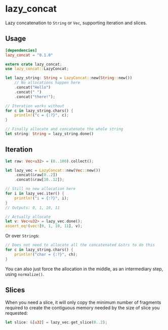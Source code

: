 # lazy_concat
Lazy concatenation to `String` or `Vec`, supporting iteration and slices.

## Usage

```Toml
[dependencies]
lazy_concat = "0.1.0"
```

```Rust
extern crate lazy_concat;
use lazy_concat::LazyConcat;

let lazy_string: String = LazyConcat::new(String::new())
    // No allocations happen here
    .concat("Hello")
    .concat(" ")
    .concat("there!");

// Iteration works without
for c in lazy_string.chars() {
    println!("c = {:?}", c);
}

// Finally allocate and concatenate the whole string
let string: String = lazy_string.done()
```

## Iteration

```Rust
let raw: Vec<u32> = (0..100).collect();

let lazy_vec = LazyConcat::new(Vec::new())
    .concat(&raw[0..2])
    .concat(&raw[10..12]);

// Still no new allocation here
for i in lazy_vec.iter() {
    println!("i = {:?}", i);
}
// Outputs: 0, 1, 10, 11

// Actually allocate
let v: Vec<u32> = lazy_vec.done();
assert_eq!(vec![0, 1, 10, 11], v);
```
Or over `String`s:

```Rust
// Does not need to allocate all the concatenated &strs to do this
for c in lazy_string.chars() {
    println!("char = {:?}", ch);
}
```

You can also just force the allocation in the middle, as an intermediary step, using `normalize()`.

## Slices

When you need a slice, it will only copy the minimum number of fragments required to create the contiguous memory needed by the size of slice you requested:

```Rust
let slice: &[u32] = lazy_vec.get_slice(0..2);
```